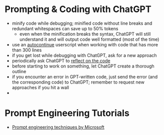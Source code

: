 # Prompting & Coding with ChatGPT

- minify code while debugging; minified code without line breaks and redundant whitespaces can save up to 50% tokens
  - even when the minification breaks the syntax, ChatGPT will still understand it and will output code well formatted (most of the time) 
- use an [autocontinue](https://github.com/TobiasMue91/tobiasmue91.github.io/blob/main/util/autocontinue.user.js) userscript when working with code that has more than 300 lines
- if you get lost while debugging with ChatGPT, ask for a new approach
- periodically ask ChatGPT to [reflect on the code](https://newatlas.com/technology/gpt-4-reflexion/)
- before starting to work on something, let ChatGPT create a thorough outline
- if you encounter an error in GPT-written code, just send the error (and the corresponding code) to ChatGPT; remember to request new approaches if you hit a wall
- 

# Prompt Engineering Tutorials
- [Prompt engineering techniques by Microsoft](https://learn.microsoft.com/en-us/azure/cognitive-services/openai/concepts/advanced-prompt-engineering)